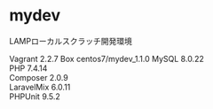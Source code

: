 # mydev

LAMPローカルスクラッチ開発環境  

Vagrant    2.2.7
Box        centos7/mydev_1.1.0
MySQL      8.0.22  
PHP        7.4.14    
Composer   2.0.9   
LaravelMix 6.0.11  
PHPUnit    9.5.2
